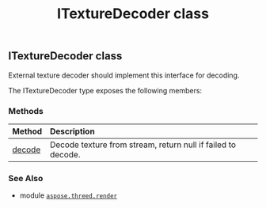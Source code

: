 ﻿---
title: ITextureDecoder class
second_title: Aspose.3D for Python via .NET API References
description: 
type: docs
weight: 190
url: /aspose.threed.render/itexturedecoder/
is_root: false
---

## ITextureDecoder class

External texture decoder should implement this interface for decoding.



The ITextureDecoder type exposes the following members:

### Methods
| Method | Description |
| :- | :- |
| [decode](/3d/python-net/aspose.threed.render/itexturedecoder/decode/#io.RawIOBase-bool) | Decode texture from stream, return null if failed to decode. |



### See Also
* module [`aspose.threed.render`](..)
